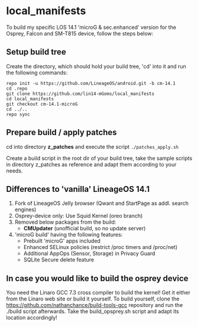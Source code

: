 # local_manifests

To build my specific LOS 14.1 'microG & sec.enhanced' version for the 
Osprey, Falcon and SM-T815 device, follow the steps below:

## Setup build tree
Create the directory, which should hold your build tree, 'cd' into it
and run the following commands:
```Shell session
repo init -u https://github.com/LineageOS/android.git -b cm-14.1
cd .repo
git clone https://github.com/lin14-mGoms/local_manifests
cd local_manifests
git checkout cm-14.1-microG
cd ../..
repo sync
```

## Prepare build / apply patches
cd into directory **z_patches** and execute the script `./patches_apply.sh`

Create a build script in the root dir of your build tree, take the
sample scripts in directory z_patches as reference and adapt them according
to your needs.

## Differences to 'vanilla' LineageOS 14.1
1. Fork of LineageOS Jelly browser (Qwant and StartPage as addl. search engines)
2. Osprey-device only: Use Squid Kernel (oreo branch)
3. Removed below packages from the build:
   - **CMUpdater** (unofficial build, so no update server)
4. 'microG build' having the following features:
   - Prebuilt 'microG' apps included
   - Enhanced SELinux policies (restrict /proc timers and /proc/net)
   - Additional AppOps (Sensor, Storage) in Privacy Guard
   - SQLite Secure delete feature

## In case you would like to build the osprey device
You need the Linaro GCC 7.3 cross compiler to build the kernel! Get it either from the Linaro web site or build it yourself.
To build yourself, clone the https://github.com/nathanchance/build-tools-gcc repository and run the ./build script afterwards.
Take the build_opsprey.sh script and adapt its location accordingly!
